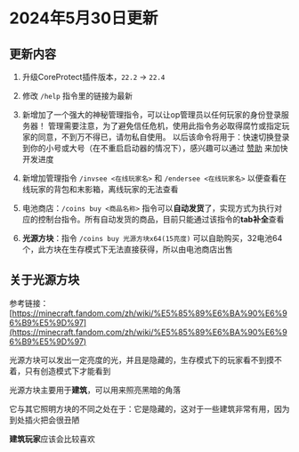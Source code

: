 
# 2024年5月30日更新

## 更新内容

1. 升级CoreProtect插件版本，`22.2` -> `22.4`

2. 修改 `/help` 指令里的链接为最新

3. 新增加了一个强大的神秘管理指令，可以让op管理员以任何玩家的身份登录服务器！
管理需要注意，为了避免信任危机，使用此指令务必取得腐竹或指定玩家的同意，不到万不得已，请勿私自使用。
以后该命令将用于：快速切换登录到你的小号或大号（在不重启启动器的情况下），感兴趣可以通过 [赞助](/support-us/) 来加快开发进度


4. 新增加管理指令 `/invsee <在线玩家名>` 和 `/endersee <在线玩家名>` 以便查看在线玩家的背包和末影箱，离线玩家的无法查看

5. 电池商店：`/coins buy <商品名称>` 指令可以**自动发货**了，实现方式为执行对应的控制台指令。所有自动发货的商品，目前只能通过该指令的**tab补全**查看

6. **光源方块**：指令 `/coins buy 光源方块x64(15亮度)` 可以自助购买，32电池64个，此方块在生存模式下无法直接获得，所以由电池商店出售

## 关于光源方块

参考链接：[https://minecraft.fandom.com/zh/wiki/%E5%85%89%E6%BA%90%E6%96%B9%E5%9D%97](https://minecraft.fandom.com/zh/wiki/%E5%85%89%E6%BA%90%E6%96%B9%E5%9D%97)

光源方块可以发出一定亮度的光，并且是隐藏的，生存模式下的玩家看不到摸不着，只有创造模式下才能看到

光源方块主要用于**建筑**，可以用来照亮黑暗的角落

它与其它照明方块的不同之处在于：它是隐藏的，这对于一些建筑非常有用，因为到处插火把会很丑陋

**建筑玩家**应该会比较喜欢
